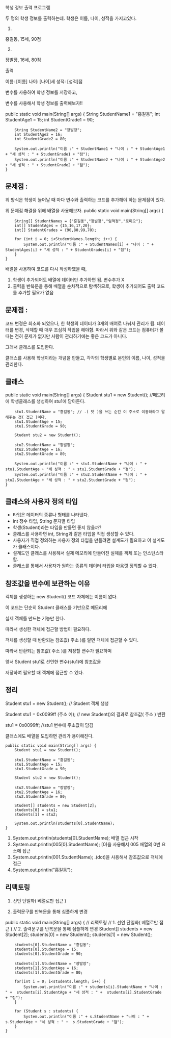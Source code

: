 학생 정보 출력 프로그램

두 명의 학생 정보를 출력하는데. 학생은 이름, 나이, 성적을 가지고있다.

1.

홍길동, 15세, 90점

2.

장발장, 16세, 80점

출력

이름: [이름] 나이: [나이]세 성적: [성적]점

변수를 사용하여 학생 정보를 저장하고,

변수를 사용해서 학생 정보를 출력해보자!!

public static void main(String[] args) {
		String StudentName1 = "홍길동";
		int StudentAge1 = 15;
		int StudentGrade1 = 90;
		
		String StudentName2 = "장발장";
		int StudentAge2 = 16;
		int StudentGrade2 = 80;
		
		System.out.println("이름 :" + StudentName1 + "나이 : " + StudentAge1 + "세 성적 : " + StudentGrade1 + "점");
		System.out.println("이름 :" + StudentName2 + "나이 : " + StudentAge2 + "세 성적 : " + StudentGrade2 + "점");
	}

## 문제점 :

위 방식은 학생이 늘어날 때 마다 변수와 출력하는 코드를 추가해야 하는 문제점이 있다.

위 문제점 해결을 위해 배열을 사용해보자.
	public static void main(String[] args) {
		
		
		String[] StudentNames = {"홍길동","장발장","임꺽정","로미오"};
		int[] StudentAges = {15,16,17,20};
		int[] StudentGrades = {90,80,99,70};
		
		for (int i = 0; i<StudentNames.length; i++) {
			System.out.println("이름 :" + StudentNames[i] + "나이 : " + StudentAges[i] + "세 성적 : " + StudentGrades[i] + "점");
		}
	}

배열을 사용하여 코드를 다시 작성하였을 때,

1. 학생이 추가되어도 배열에 데이터만 추가하면 됨. 변수추가 X
2. 출력을 반복문을 통해 배열을 순차적으로 탐색하므로,
학생이 추가되어도 출력 코드를 추가할  필요가 없음

## 문제점 :

코드 변경은 최소화 되었으나,
한 학생의 데이터가 3개의 배여로 나눠서 관리가 됨.
데이터를 변경, 삭제할 때 매우 조심히 작업을 해야함.
따라서 위와 같은 코드는
컴퓨터가 볼 때는 전혀 문제가 없지만 사람이 관리하기에는
좋은 코드가 아니다.

그래서 클래스를 도입한다.

클래스를 사용해 학생이라는 개념을 만들고,
각각의 학생별로 본인의 이름, 나이, 성적을 관리한다.

## 클래스
public static void main(String[] args) {
		Student stu1 = new Student(); //메모리에 학생클래스를 생성하여 stu1에 담아둔다.
		
		stu1.StudentName = "홍길동"; // .( 닷 )을 쓰는 순간 이 주소로 이동하라고 말해주는 것( 접근 )이다.
		stu1.StudentAge = 15;
		stu1.StudentGrade = 90;
		
		Student stu2 = new Student();
		
		stu2.StudentName = "장발장";
		stu2.StudentAge = 16;
		stu2.StudentGrade = 80;
		
		System.out.println("이름 :" + stu1.StudentName + "나이 : " + stu1.StudentAge + "세 성적 : " + stu1.StudentGrade + "점");
		System.out.println("이름 :" + stu2.StudentName + "나이 : " + stu2.StudentAge + "세 성적 : " + stu2.StudentGrade + "점");
	}

## 클래스와 사용자 정의 타입

- 타입은 데이터의 종류나 형태를 나타낸다.
- int 정수 타입, String 문자열 타입
- 학생(Student)라는 타입을 만들면 좋지 않을까?
- 클래스를 사용하면 int, String과 같은 타입을 직접 생성할 수 있다.
- 사용자가 직접 정의하는 사용자 정의 타입을 만들려면 설계도가 필요하고
이 설계도가 클래스이다.
- 설계도인 클래스를 사용헤서 실제 메모리에 만들어진 실체를 객체 또는 인스턴스라 함.
- 클래스를 통해서 사용자가 원하는 종류의 데이터 타입을 마음껏 정의할 수 있다.

## 참조값을 변수에 보관하는 이유

객체를 생성하는 new Student() 코드 자체에는 이름이 없다.

이 코드는 단순히 Student 클래스를 기반으로 메모리에

실제 객체를 만드는 기능만 한다.

따라서 생성한 객체에 접근할 방법이 필요하다.

객체를 생성할 때 반환되는 참조값( 주소 )를 알면 객체에 접근할 수 있다.

따라서 반환되는 참조값( 주소 )를 저장할 변수가 필요하며

앞서 Student stu1로 선언한 변수(stu1)에 참조값을

저장하여 필요할 때 객체에 접근할 수 있다.

## 정리

Student stu1 = new Student(); // Student 객체 생성

Student stu1 = 0x0099ff (주소 예); // new Student()의 결과로 참조값( 주소 ) 반환

stu1 = 0x0099ff; //stu1 변수에 주소값이 담김

클래스에도 배열을 도입하면 관리가 용이해진다.

	public static void main(String[] args) {
		Student stu1 = new Student();
		
		stu1.StudentName = "홍길동";
		stu1.StudentAge = 15;
		stu1.StudentGrade = 90;
		
		Student stu2 = new Student();
		
		stu2.StudentName = "장발장";
		stu2.StudentAge = 16;
		stu2.StudentGrade = 80;
		
		Student[] students = new Student[2];
		students[0] = stu1;
		students[1] = stu2;
		
		System.out.println(students[0].StudentName);
	}

1. System.out.println(students[0].StudentName); 배열 접근 시작
2. System.out.println(005[0].StudentName); [0]을 사용해서 005 배열의 0번 요소에 접근
3. System.out.println(001.StudentName); .(dot)을 사용해서 참조값으로 객체에 접근
4. System.out.println(”홍길동”);

## 리팩토링

1. 선언 단일화( 베열로만 접근 )

2. 출력문구를 반복문을 통해 심플하게 변경

public static void main(String[] args) {
		// 리팩토링
		// 1. 선언 단일화( 베열로만 접근 )
		// 2. 출력문구를 반복문을 통해 심플하게 변경
		Student[] students = new Student[2];
		students[0] = new Student();
		students[1] = new Student();
		
		students[0].StudentName = "홍길동";
		students[0].StudentAge = 15;
		students[0].StudentGrade = 90;
		
		students[1].StudentName = "장발장";
		students[1].StudentAge = 16;
		students[1].StudentGrade = 80;
		
		for(int i = 0; i<students.length; i++) {
			System.out.println("이름 :" + students[i].StudentName + "나이 : " +  students[i].StudentAge + "세 성적 : " +  students[i].StudentGrade + "점");
		}
		
		for (Student s : students) {
			System.out.println("이름 :" + s.StudentName + "나이 : " +  s.StudentAge + "세 성적 : " +  s.StudentGrade + "점");
		}
	}
